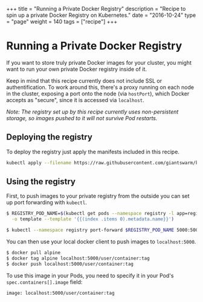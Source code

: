 +++
title = "Running a Private Docker Registry"
description = "Recipe to spin up a private Docker Registry on Kubernetes."
date = "2016-10-24"
type = "page"
weight = 140
tags = ["recipe"]
+++

# Running a Private Docker Registry

If you want to store truly private Docker images for your cluster, you might want to run your own private Docker registry inside of it.

Keep in mind that this recipe currently does not include SSL or authentification. To work around this, there's a proxy running on each node in the cluster, exposing a port onto the node (via `hostPort`), which Docker accepts as "secure", since it is accessed via `localhost`.

_Note: The registry set up by this recipe currently uses non-persistent storage, so images pushed to it will not survive Pod restarts._

## Deploying the registry

To deploy the registry just apply the manifests included in this recipe.

```bash
kubectl apply --filename https://raw.githubusercontent.com/giantswarm/kubernetes-registry/master/manifests-all.yaml
```

## Using the registry

First, to push images to your private registry from the outside you can set up port forwarding with `kubectl`.

```bash
$ REGISTRY_POD_NAME=$(kubectl get pods --namespace registry -l app=registry,component=main \
  -o template --template '{{(index .items 0).metadata.name}}')

$ kubectl --namespace registry port-forward $REGISTRY_POD_NAME 5000:5000
```

You can then use your local docker client to push images to `localhost:5000`.

```bash
$ docker pull alpine
$ docker tag alpine localhost:5000/user/container:tag
$ docker push localhost:5000/user/container:tag
```

To use this image in your Pods, you need to specify it in your Pod's `spec.containers[].image` field:

`image: localhost:5000/user/container:tag`
